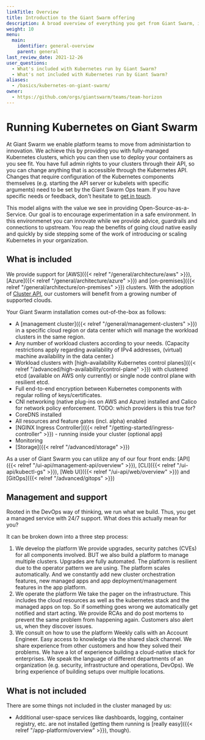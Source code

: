 ```yaml
---
linkTitle: Overview
title: Introduction to the Giant Swarm offering
description: A broad overview of everything you get from Giant Swarm, including links to detailed documentation on specific topics.
weight: 10
menu:
  main:
    identifier: general-overview
    parent: general
last_review_date: 2021-12-26
user_questions:
  - What's included with Kubernetes run by Giant Swarm?
  - What's not included with Kubernetes run by Giant Swarm?
aliases:
  - /basics/kubernetes-on-giant-swarm/
owner:
  - https://github.com/orgs/giantswarm/teams/team-horizon
---
```


# Running Kubernetes on Giant Swarm

At Giant Swarm we enable platform teams to move from administartion to innovation. We achieve this by providing you with fully-managed Kubernetes clusters, which you can then use to deploy your containers as you see fit. You have full admin rights to your clusters through their API, so you can change anything that is accessible through the Kubernetes API. Changes that require configuration of the Kubernetes components themselves (e.g. starting the API server or kubelets with specific arguments) need to be set by the Giant Swarm Ops team. If you have specific needs or feedback, don't hesitate to [get in touch](mailto:support@giantswarm.io).

This model aligns with the value we see in providing Open-Source-as-a-Service. Our goal is to encourage experimentation in a safe environment. In this environmenet you can innovate while we provide advice, guardrails and connections to upstream. You reap the benefits of going cloud native easily and quickly by side stepping some of the work of introducing or scaling Kubernetes in your organization.



## What is included

We provide support for [AWS]({{< relref "/general/architecture/aws" >}}), [Azure]({{< relref "/general/architecture/azure" >}}) and [on-premises]({{< relref "/general/architecture/on-premises" >}}) clusters. With the adoption of [Cluster API](https://www.giantswarm.io/blog/its-cluster-api-time-are-you-ready-giant-swarm), our customers will benefit from a growing number of supported clouds.

Your Giant Swarm installation comes out-of-the-box as follows:

- A [management cluster]({{< relref "/general/management-clusters" >}}) in a specific cloud region or data center which will manage the workload clusters in the same region.
- Any number of workload clusters according to your needs. (Capacity restrictions apply regarding availability of IPv4 addresses, (virtual) machine availability in the data center.)
- Workload clusters with [high-availability Kubernetes control planes]({{< relref "/advanced/high-availability/control-plane" >}}) with clustered etcd (available on AWS only currently) or single node control plane with resilient etcd.
- Full end-to-end encryption between Kubernetes components with regular rolling of keys/certificates.
- CNI networking (native plug-ins on AWS and Azure) installed and Calico for network policy enforcement. TODO: which providers is this true for?
- CoreDNS installed
- All resources and feature gates (incl. alpha) enabled
- [NGINX Ingress Controller]({{< relref "/getting-started/ingress-controller" >}}) - running inside your cluster (optional app)
- Monitoring
- [Storage]({{< relref "/advanced/storage" >}})

As a user of Giant Swarm you can utilize any of our four front ends: [API]({{< relref "/ui-api/management-api/overview" >}}), [CLI]({{< relref "/ui-api/kubectl-gs" >}}), [Web UI]({{< relref "/ui-api/web/overview" >}}) and [GitOps]({{< relref "/advanced/gitops" >}})

## Management and support

Rooted in the DevOps way of thinking, we run what we build. Thus, you get a managed service with 24/7 support. What does this actually mean for you?

It can be broken down into a three step process:

1. We develop the platform
We provide upgrades, security patches (CVEs) for all components involved. BUT we also build a platform to manage multiple clusters. Upgrades are fully automated. The platform is resilient due to the operator pattern we are using. The platform scales automatically. And we constantly add new cluster orchestration features, new managed apps and app deployment/management features in the app platform.
2. We operate the platform
We take the pager on the infrastructure. This includes the cloud resources as well as the kubernetes stack and the managed apps on top. So if something goes wrong we automatically get notified and start acting. We provide RCAs and do post mortems to prevent the same problem from happening again. Customers also alert us, when they discover issues. 
3. We consult on how to use the platform
Weekly calls with an Account Engineer. Easy access to knowledge via the shared slack channel. We share experience from other customers and how they solved their problems. We have a lot of experience building a cloud-native stack for enterprises. We speak the language of different departments of an organization (e.g. security, infrastructure and operations, DevOps). We bring experience of building setups over multiple locations.

## What is not included

There are some things not included in the cluster managed by us:

- Additional user-space services like dashboards, logging, container registry, etc. are not installed (getting them running is [really easy]({{< relref "/app-platform/overview" >}}), though).

